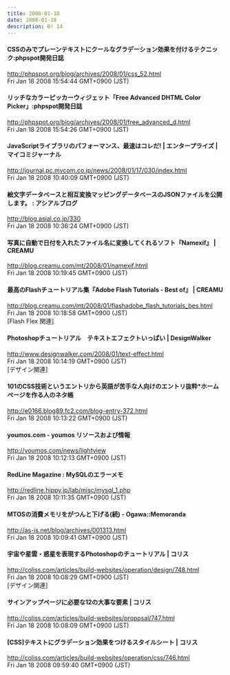 ```yaml
---
title: 2008-01-18
date: 2008-01-18
description: B! 14
---
```


#### CSSのみでプレーンテキストにクールなグラデーション効果を付けるテクニック:phpspot開発日誌
http://phpspot.org/blog/archives/2008/01/css_52.html<br>
Fri Jan 18 2008 15:54:44 GMT+0900 (JST)<br>


#### リッチなカラーピッカーウィジェット「Free Advanced DHTML Color Picker」:phpspot開発日誌
http://phpspot.org/blog/archives/2008/01/free_advanced_d.html<br>
Fri Jan 18 2008 15:54:26 GMT+0900 (JST)<br>


#### JavaScriptライブラリのパフォーマンス、最速はコレだ! | エンタープライズ | マイコミジャーナル
http://journal.pc.mycom.co.jp/news/2008/01/17/030/index.html<br>
Fri Jan 18 2008 10:40:09 GMT+0900 (JST)<br>


#### 絵文字データベースと相互変換マッピングデータベースのJSONファイルを公開します。 : アシアルブログ
http://blog.asial.co.jp/330<br>
Fri Jan 18 2008 10:36:24 GMT+0900 (JST)<br>


#### 写真に自動で日付を入れたファイル名に変換してくれるソフト『Namexif』 | CREAMU
http://blog.creamu.com/mt/2008/01/namexif.html<br>
Fri Jan 18 2008 10:19:45 GMT+0900 (JST)<br>


#### 最高のFlashチュートリアル集『Adobe Flash Tutorials - Best of』 | CREAMU
http://blog.creamu.com/mt/2008/01/flashadobe_flash_tutorials_bes.html<br>
Fri Jan 18 2008 10:18:58 GMT+0900 (JST)<br>
[Flash Flex 関連]


#### Photoshopチュートリアル　テキストエフェクトいっぱい | DesignWalker
http://www.designwalker.com/2008/01/text-effect.html<br>
Fri Jan 18 2008 10:14:19 GMT+0900 (JST)<br>
[デザイン関連]


#### 101のCSS技術というエントリから英語が苦手な人向けのエントリ抜粋*ホームページを作る人のネタ帳
http://e0166.blog89.fc2.com/blog-entry-372.html<br>
Fri Jan 18 2008 10:13:22 GMT+0900 (JST)<br>


#### youmos.com - youmos リソースおよび情報
http://youmos.com/news/lightview<br>
Fri Jan 18 2008 10:12:13 GMT+0900 (JST)<br>


#### RedLine Magazine : MySQLのエラーメモ
http://redline.hippy.jp/lab/misc/mysql_1.php<br>
Fri Jan 18 2008 10:11:35 GMT+0900 (JST)<br>


#### MTOSの消費メモリをがつんと下げる(続) - Ogawa::Memoranda
http://as-is.net/blog/archives/001313.html<br>
Fri Jan 18 2008 10:09:41 GMT+0900 (JST)<br>


####   宇宙や星雲・惑星を表現するPhotoshopのチュートリアル | コリス
http://coliss.com/articles/build-websites/operation/design/748.html<br>
Fri Jan 18 2008 10:08:29 GMT+0900 (JST)<br>
[デザイン関連]


####   サインアップページに必要な12の大事な要素 | コリス
http://coliss.com/articles/build-websites/proposal/747.html<br>
Fri Jan 18 2008 10:08:09 GMT+0900 (JST)<br>


####   [CSS]テキストにグラデーション効果をつけるスタイルシート | コリス
http://coliss.com/articles/build-websites/operation/css/746.html<br>
Fri Jan 18 2008 09:59:40 GMT+0900 (JST)<br>


